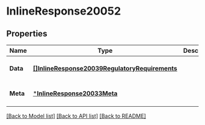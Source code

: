 # InlineResponse20052

## Properties
Name | Type | Description | Notes
------------ | ------------- | ------------- | -------------
**Data** | [**[]InlineResponse20039RegulatoryRequirements**](inline_response_200_39_regulatory_requirements.md) |  | [optional] [default to null]
**Meta** | [***InlineResponse20033Meta**](inline_response_200_33_meta.md) |  | [optional] [default to null]

[[Back to Model list]](../README.md#documentation-for-models) [[Back to API list]](../README.md#documentation-for-api-endpoints) [[Back to README]](../README.md)

